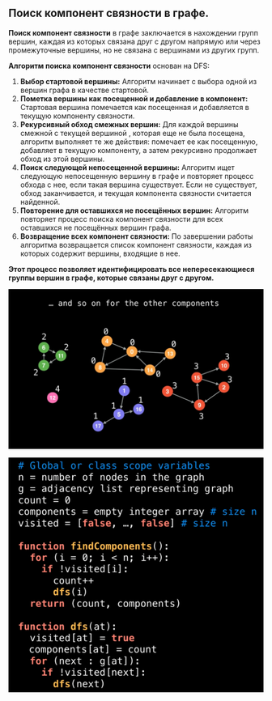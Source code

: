 ## Поиск компонент связности в графе.

**Поиск компонент связности** в графе заключается в нахождении групп вершин, каждая из которых связана друг с другом напрямую или через промежуточные вершины, но не связана с вершинами из других групп.

**Алгоритм поиска компонент связности** основан на DFS:
1) **Выбор стартовой вершины:** Алгоритм начинает с выбора одной из вершин графа в качестве стартовой.
2) **Пометка вершины как посещенной и добавление в компонент:** Стартовая вершина помечается как посещенная и добавляется в текущую компоненту связности.
3) **Рекурсивный обход смежных вершин:** Для каждой вершины смежной с текущей вершиной , которая еще не была посещена, алгоритм выполняет те же действия: помечает ее как посещенную, добавляет в текущую компоненту, а затем рекурсивно продолжает обход из этой вершины.
4) **Поиск следующей непосещенной вершины:** Алгоритм ищет следующую непосещенную вершину в графе и повторяет процесс обхода с нее, если такая вершина существует. Если не существует, обход заканчивается, и текущая компонента связности считается найденной.
5) **Повторение для оставшихся не посещённых вершин:** Алгоритм повторяет процесс поиска компонент связности для всех оставшихся не посещённых вершин графа.
6) **Возвращение всех компонент связности:** По завершении работы алгоритма возвращается список компонент связности, каждая из которых содержит вершины, входящие в нее.

**Этот процесс позволяет идентифицировать все непересекающиеся группы вершин в графе, которые связаны друг с другом.**

![](../pictures/10.png)

![](../pictures/11.png)

